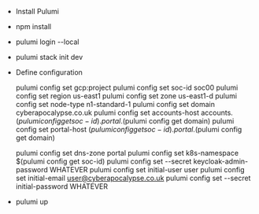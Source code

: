 
- Install Pulumi
- npm install
- pulumi login --local
- pulumi stack init dev

- Define configuration

  pulumi config set gcp:project <whatever>
  pulumi config set soc-id soc00
  pulumi config set region us-east1
  pulumi config set zone us-east1-d
  pulumi config set node-type n1-standard-1
  pulumi config set domain cyberapocalypse.co.uk
  pulumi config set accounts-host accounts.$(pulumi config get soc-id).portal.$(pulumi config get domain)
  pulumi config set portal-host $(pulumi config get soc-id).portal.$(pulumi config get domain)

  pulumi config set dns-zone portal
  pulumi config set k8s-namespace $(pulumi config  get soc-id)
  pulumi config set --secret keycloak-admin-password WHATEVER
  pulumi config set initial-user user
  pulumi config set initial-email user@cyberapocalypse.co.uk
  pulumi config set --secret initial-password WHATEVER

- pulumi up
